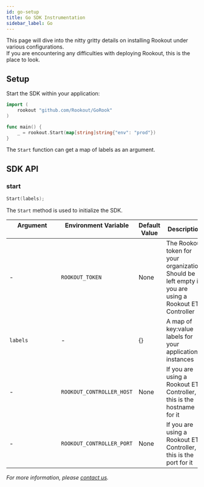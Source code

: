 ```yaml
---
id: go-setup
title: Go SDK Instrumentation
sidebar_label: Go
---
```


This page will dive into the nitty gritty details on installing Rookout under various configurations.  
If you are encountering any difficulties with deploying Rookout, this is the place to look.

## Setup

Start the SDK within your application:
```go
import (
	rookout "github.com/Rookout/GoRook"
)

func main() {
	_ = rookout.Start(map[string]string{"env": "prod"})
}
```
<div class="rookout-org-info"></div>

The `Start` function can get a map of labels as an argument.

## SDK API

### start

```go
Start(labels);
```

The `Start` method is used to initialize the SDK.

| Argument &nbsp;&nbsp;&nbsp;&nbsp;&nbsp;&nbsp;&nbsp;&nbsp;&nbsp;&nbsp;&nbsp;&nbsp;&nbsp;&nbsp;&nbsp;&nbsp;&nbsp;&nbsp;&nbsp;&nbsp;&nbsp;&nbsp;&nbsp;&nbsp;&nbsp;&nbsp;&nbsp;&nbsp; | Environment Variable &nbsp;&nbsp;&nbsp;&nbsp;&nbsp;&nbsp;&nbsp;&nbsp;&nbsp;&nbsp;&nbsp;&nbsp;&nbsp;&nbsp;&nbsp;&nbsp;&nbsp;&nbsp;&nbsp;&nbsp;&nbsp;&nbsp;&nbsp;&nbsp;&nbsp;&nbsp;&nbsp;&nbsp;&nbsp;&nbsp;&nbsp;&nbsp;&nbsp; | Default Value | Description |
| ------------ | ----------------------- | ------------- | ----------- |
| - | `ROOKOUT_TOKEN` | None | The Rookout token for your organization. Should be left empty if you are using a Rookout ETL Controller |
| `labels` | - | {} | A map of key:value labels for your application instances |
| - | `ROOKOUT_CONTROLLER_HOST` | None | If you are using a Rookout ETL Controller, this is the hostname for it |
| - | `ROOKOUT_CONTROLLER_PORT` | None | If you are using a Rookout ETL Controller, this is the port for it |

*For more information, please [contact us](https://rookout.com/contact).*
